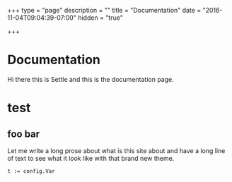 +++
type = "page"
description = ""
title = "Documentation"
date = "2016-11-04T09:04:39-07:00"
hidden = "true"

+++
# Documentation

Hi there this is Settle and this is the documentation page.

# test

## foo bar

Let me write a long prose about what is this site about and have a long line of
text to see what it look like with that brand new theme.

```
t := config.Var
```
